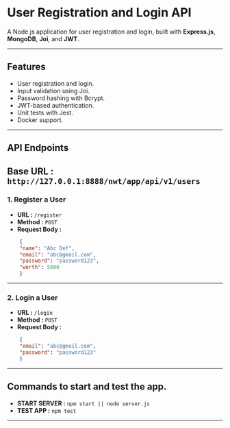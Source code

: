 # User Registration and Login API

A Node.js application for user registration and login, built with **Express.js**, **MongoDB**, **Joi**, and **JWT**.

---

## Features

- User registration and login.
- Input validation using Joi.
- Password hashing with Bcrypt.
- JWT-based authentication.
- Unit tests with Jest.
- Docker support.

---


## API Endpoints
**Base URL :** `http://127.0.0.1:8888/nwt/app/api/v1/users`
---
### 1. Register a User

* **URL :** `/register`
* **Method :** `POST`
* **Request Body :**
```json 
    {
    "name": "Abc Def",
    "email": "abc@gmail.com",
    "password": "password123",
    "worth": 5000
    }
```
---
### 2. Login a User

* **URL :** `/login`
* **Method :** `POST`
* **Request Body :**
```json
    {
    "email": "abc@gmail.com",
    "password": "password123"
    }
```
---
## Commands to start and test the app.

* **START SERVER :** `npm start || node server.js`
* **TEST APP :** `npm test`

---